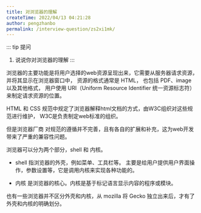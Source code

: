 ```yaml
---
title: 对浏览器的理解
createTime: 2022/04/13 04:21:28
author: pengzhanbo
permalink: /interview-question/zs2xi1mk/
---
```


::: tip 提问
1. 说说你对浏览器的理解
:::

浏览器的主要功能是将用户选择的web资源呈现出来，它需要从服务器请求资源，并将其显示在浏览器窗口中，
资源的格式通常是 HTML， 也包括 PDF、image 以及其他格式，
用户使用 URI（Uniform Resource Identifier 统一资源标志符）来制定请求资源的位置。

HTML 和 CSS 规范中规定了浏览器解释html文档的方式，由W3C组织对这些规范进行维护，
W3C是负责制定web标准的组织。

但是浏览器厂商 对规范的遵循并不完善，且有各自的扩展和补充，这为web开发带来了严重的兼容性问题。

浏览器可以分为两个部分，shell 和 内核。

- shell 指浏览器的外壳，例如菜单、工具栏等。
  主要是给用户提供用户界面操作，参数设置等，它是调用内核来实现各种功能的。

- 内核 是浏览器的核心。内核是基于标记语言显示内容的程序或模块。


也有一些浏览器并不区分外壳和内核，从 mozilla 将 Gecko 独立出来后，才有了外壳和内核的明确划分。
